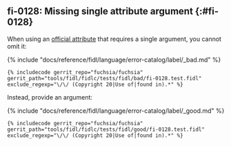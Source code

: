 ## fi-0128: Missing single attribute argument {:#fi-0128}

When using an [official attribute](/docs/reference/fidl/language/attributes.md)
that requires a single argument, you cannot omit it:

{% include "docs/reference/fidl/language/error-catalog/label/_bad.md" %}

```fidl
{% includecode gerrit_repo="fuchsia/fuchsia" gerrit_path="tools/fidl/fidlc/tests/fidl/bad/fi-0128.test.fidl" exclude_regexp="\/\/ (Copyright 20|Use of|found in).*" %}
```

Instead, provide an argument:

{% include "docs/reference/fidl/language/error-catalog/label/_good.md" %}

```fidl
{% includecode gerrit_repo="fuchsia/fuchsia" gerrit_path="tools/fidl/fidlc/tests/fidl/good/fi-0128.test.fidl" exclude_regexp="\/\/ (Copyright 20|Use of|found in).*" %}
```
